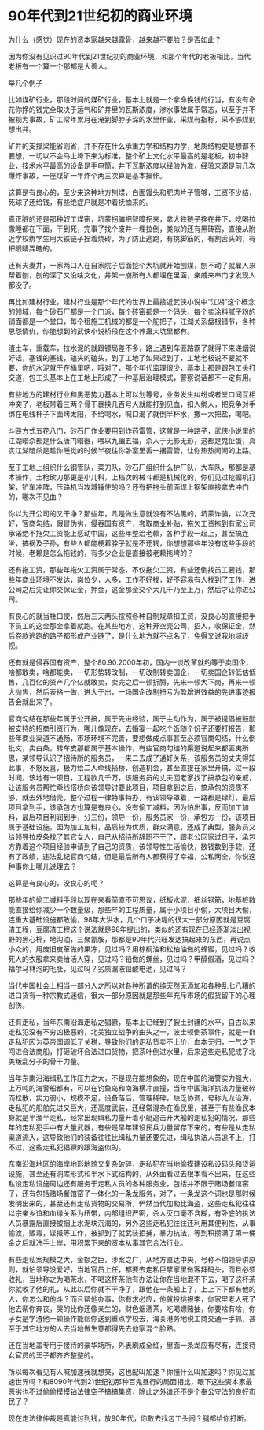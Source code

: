 # 90年代到21世纪初的商业环境


[为什么（感觉）现在的资本家越来越露骨，越来越不要脸？是否如此？](https://www.zhihu.com/question/444051237/answer/1734648868)

因为你没有见识过90年代到21世纪初的商业环境，和那个年代的老板相比，当代老板有一个算一个那都是大善人。

举几个例子

比如煤矿行业，那段时间的煤矿行业，基本上就是一个拿命换钱的行当，有没有命花你挣的钱完全取决于运气和矿井里的瓦斯浓度，渗水事故属于常态，以至于并不被视为事故，矿工常年累月在淹到脚脖子深的水里作业，采煤有指标，采不够煤别想出井。

矿井的支撑梁能省则省，并不存在什么承重力学和结构力学，地质结构更是想都不要想，一切以不会马上垮下来为标准，整个矿上文化水平最高的是老板，初中肄业，技术水平最高的设备是手电筒，井下瓦斯浓度以经验为准，经验来源是前几次爆炸事故，一座煤矿一年炸个两三次算是基本操作。

这算是有良心的，至少来这种地方刨煤，白面馒头和肥肉片子管够，工资不少结，死球了还给钱，有些绝症户就是冲着抚恤来的。

真正脏的还是那种奴工煤窑，坑蒙拐骗把智障拐来，拿大铁链子拴在井下，吃喝拉撒睡都在下面，干到死，完事了找个废井一埋拉倒，类似的还有黑砖窑，直接从附近学校绑学生用大铁链子拴着烧砖，为了防止逃跑，有挑脚筋的，有割舌头的，有把眼睛弄瞎的。

还有夫妻井，一家两口人在自家院子后面挖个大坑就开始刨煤，刨不动了就雇人来帮着刨，刨的深了又没啥文化，井架一崩所有人都埋在里面，亲戚来串门才发现人都没了。

再比如建材行业，建材行业是那个年代的世界上最接近武侠小说中“江湖”这个概念的领域，每个砂石厂都是一个门派，每个砖窑都是一个码头，每个卖涂料腻子粉的铺面都是一个堂口，每个租施工机械的都是一个舵把子，江湖关系盘根错节，各种恩怨情仇，你能想到的武侠小说桥段在这个养蛊大坑里都有。

渣土车，重载车，拉水泥的就跟镖局差不多，路上遇到车匪路霸了就得下来递烟说好话，塞钱的塞钱，磕头的磕头，到了工地了如果迟到了，工地老板说不要就不要，你的水泥就干在桶里吧，哦对了，那个年代监理很少，基本上都是跟包工头打交道，包工头基本上在工地上形成了一种基层治理模式，警察说话都不一定有用。

有些地方的建材行业和黑恶势力基本上可以划等号，业务发生纠纷或者堂口间互相冲突了，老板带着三两个骨干裹挟几百号人就能打到见血，扣人绑人，把竞争对手绑在电线杆子下面烤太阳，不给喝水，喊口渴了就倒半杯水，撒一大把盐，喝吧。

斗殴方式五花八门，砂石厂作业要用到炸药雷管，这就是一种路子，武侠小说里的江湖暗杀都是什么唐门暗器，喂以九幽五福，杀人于无影无形，这都是鬼扯蛋，真实江湖暗杀是趁你睡觉的时候半夜往你卧室里丢一捆雷管，让你热热闹闹的上路。

至于工地上组织什么钢管队，菜刀队，砂石厂组织什么护厂队，大车队，那都是基本操作，土枪砍刀那更是小儿科，上档次的械斗都是机械化的，你们见过挖掘机打架，铲车冲阵，压路机当攻城锤使的吗？还有把拖头前面焊上钢架直接拿去冲门的，哪次不见血？

你以为开公司的又干净？那些年，凡是做生意就没有不沾黑的，坑蒙诈骗，以次充好，官商勾结，假冒伪劣，侵吞国有资产，套取商业补贴，拖欠工资拖到有家公司承诺绝不拖欠工资能上感动中国，这些年整治老赖，各种手段一起上，甚至搞连坐，搞祸及子孙，有些人都能梗着脖子就是不还钱，你想想那些年没有这些手段的时候，老赖是怎么拖钱的，有多少企业是直接被老赖拖垮的？

还有拖工资，那些年拖欠工资属于常态，不仅拖欠工资，有些还倒找员工要钱，那些年商业环境不发达，岗位少，人多，工作不好找，好不容易有人找到了工作，进公司之后先让你交保证金，押金，这金那金交个大几千乃至上万，然后才让你进公司。

有良心的就当牲口使，然后三天两头按照各种自制规章扣工资，没良心的直接把手下员工的这金那金拿着就跑。在某些地方，这种开空壳公司，招人，收保证金，然后卷款逃跑的路子都形成产业链了，是什么地方就不点名了，免得又说我地域歧视。

还有就是侵吞国有资产，整个80.90.2000年初，国内一谈改革就约等于卖国企，啥都敢卖，啥都能卖，一切形势转改制，一切改制转卖国企，一切卖国企转低估低售，几百亿的资产几个亿就敢卖，卖完之后一顿折腾，先来一顿大下岗，再来一顿大抛售，然后表格一做，进大于出，一场国企改制扭亏为盈增进效益的先进事迹报告会就出来了。

官商勾结在那些年属于公开搞，属于先进经验，属于主动作为，属于被提倡被鼓励被支持的招商引资行为，哪儿像现在，去婚宴一起吃个饭随个份子还要打报告，那些年商业渠道不通畅，市场环境不完善，要想做成点事甚至必须官商勾结，什么倒批文，卖白条，转车皮那都属于基本操作，有些官商勾结的渠道说起来都匪夷所思，某领导认识了招待所的服务员，一来二去成了通奸关系，该服务员的丈夫得知此事，不怒反喜，极力给二人牵线搭桥，创造机会，甚至直接在家里开搞，过一段时间，该地有一项目，工程款几千万，该服务员的丈夫回老家找了搞承包的亲戚，让该服务员帮忙牵线搭桥向该领导讨要此项目，项目拿到之后，搞承包的资质不够，就去外地借壳，整个过程一律特事特办，有该领导罩着，一路都是绿灯，最后项目拿到手，该承包方也算是有良心，没有偷工减料，因为怕出事，反而加工加料，最后项目利润到手，分三份，领导一份，服务员家一份，承包方一份，该项目属于基础设施，因为加工加料，品质较为优质，群众满意，还成了典型，服务员又给领导拉皮条找了其它女人，自己从招待所辞职不干了，跟老公回家过日子，承包方靠着这个项目经验申请到了自己的资质，该领导性生活愉快，数钱数到手软，还有了政绩，违法乱纪官商勾结，但是最后所有人都获得了幸福，公私两全，你说这种事你上哪儿说理去？

这算是有良心的，没良心的呢？

那些年的偷工减料手段以现在来看简直不可思议，纸板水泥，细丝钢筋，地基桩数能直接给你减少一个数量级，那些年的工程质量，属于小项目小偷，大项目大偷，连重大基础设施都敢偷，98年大洪水，几个口子决堤的很大一部分原因就是豆腐渣工程，豆腐渣工程这个说法就是98年提出的，类似的还有现在已经逐渐淡出视野的黑心棉，地沟油，三聚氰胺，那都是90年代兴旺发达搞起来的东西，再说点小众的，用废旧皮革做的果冻，见过吗？用棕榈油和松柏油做的蜂蜜，见过吗？收死人的衣服拿来卖给活人穿，见过吗？铅做的螺丝，见过吗？甲醇假酒，见过吗？福尔马林泡的毛肚，见过吗？劣质漏液铅酸电池，见过吗？

当代中国社会上相当一部分人之所以对各种所谓的纯天然无添加和各种乱七八糟的进口货有一种宗教式迷信，很大一部分原因就是那些年充斥市场的假货留下的心理创伤。

还有走私，当年东南沿海走私之猖獗，基本上已经到了裂土封疆的水平，自古以来走私犯没有不穷凶极恶的，北美独立战争的由头之一，波士顿倒茶事件，就是一群走私犯因为英帝国调低了关税，导致他们的走私货卖不上价，血本无归，一气之下闯进合法商船，打砸破坏合法进口货物，把茶叶倒进水里，后来这些走私犯成了北美叛乱分子的骨干力量。

当年东南沿海缉私工作压力之大，不是现在能想象的，现在中国的海警实力强大，上万吨的海警船都有，可以在钓鱼岛和南海横冲直撞，当年中国海洋执法力量破碎而松散，实力弱小，规模不足，设备落后，管理稀碎，缺乏协调，号称九龙治海，走私犯的船舶先进又巨大，还高度武装，还经常混杂在渔民里，甚至于有些渔民本身就是半渔半走私，经常出现缉私力量开着小艇追击开大船的走私犯的情况，那些年的走私犯手中有大量武器，有些是早年建设民兵力量留存下来的，有些是从走私渠道流入，这导致他们的装备往往比缉私力量还要先进，缉私执法人员追不上，打不过，这些走私犯猖獗的跟海盗似的。

东南沿海地区的海岸地形地貌又复杂破碎，走私犯在当地偷摸建设私设码头和货运设施，甚至还有洞库形式和半水下式结构的，从外面看过去根本看不出来，在这些私设走私设施周边还有服务于走私人员的各种服务业，包括并不限于赌场餐馆窑子，还有包括赌场餐馆窑子一体化的一条龙服务，对了，一条龙这个词也是那时候发明出来的，甚至还有走私货物的交易所，俨然当代加勒比海盗，这些走私犯往往以宗亲乡谊和血缘关系为纽带，内部组织严密，杀人灭口毫不含糊，有卧底的执法人员暴露后直接被捆上水泥块沉海的，另外这些走私犯往往还利用其便利性，从事偷渡，贩毒，谍报等工作，被抓到了就武装拒捕，暴力抗法，等到积攒满了第一桶金之后就洗手上岸，用积累下来的资本从事其它合法行业。

有些走私案规模之大，金额之巨，涉案之广，从地方直达中央，号称不怕领导讲原则，就怕领导没爱好，当地官员上任，都要去走私巨擘家里做客拜码头，而且必须收礼，当地称之为喝茶水，不喝这杯茶他有办法让你在当地混不下去，喝了这杯茶你就收了他的礼，从此以后你就不干净了，跟他在一条船上了，上上下下都有他的人，你怎么和他斗？而且帮他办事，你有求必应，他就投桃报李，你家里老人死了他去帮你奔丧，哭的比你还像亲生的，财色烟酒茶，吃喝嫖赌抽，你要啥有啥，你子女是学渣他一顿操作能帮你送到重点学校去，海关港务地税工商交通一手抓，甚至于其它地方的人去当地做生意都得先去他家混个脸熟。

还在当地盖专用于接待的豪华场所，外表刷成全红，里面一条龙应有尽有，连接待女官员的王子都齐齐整整的。

所以每次看见有人喊加速我就想笑，这也配叫加速？你懂什么叫加速吗？你见过加速世界吗？和8090年代到21世纪初那种百鬼昼行的局面相比，眼下这些资本家最恶劣也不过偷偷摸摸钻法律空子搞搞集资，除此之外谁还不是个奉公守法的良好市民了？

现在走法律仲裁是真能讨到钱，放90年代，你敢去找包工头闹？腿都给你打断。